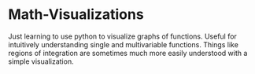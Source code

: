 # Math-Visualizations

Just learning to use python to visualize graphs of functions. Useful for intuitively understanding single and multivariable functions. Things like regions of integration are sometimes much more easily understood with a simple visualization.
